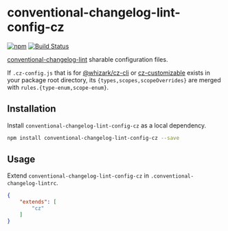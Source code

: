 # conventional-changelog-lint-config-cz

[![npm][npm-image]][npm-url]
[![Build Status][travis-image]][travis-url]

[conventional-changelog-lint][] sharable configuration files.

If `.cz-config.js` that is for [@whizark/cz-cli][] or
[cz-customizable][] exists in your package root directory, its
`{types,scopes,scopeOverrides}` are merged with
`rules.{type-enum,scope-enum}`.

## Installation

Install `conventional-changelog-lint-config-cz` as a local dependency.

```sh
npm install conventional-changelog-lint-config-cz --save
```

## Usage

Extend `conventional-changelog-lint-config-cz` in
`.conventional-changelog-lintrc`.

```json
{
    "extends": [
        "cz"
    ]
}
```

[conventional-changelog-lint]: https://github.com/marionebl/conventional-changelog-lint
[@whizark/cz-cli]: https://github.com/whizark/cz-cli
[cz-customizable]: https://github.com/leonardoanalista/cz-customizable

[npm-image]: https://img.shields.io/npm/v/conventional-changelog-lint-config-cz.svg
[npm-url]: https://www.npmjs.com/conventional-changelog-lint-config-cz

[travis-image]: https://travis-ci.org/whizark/conventional-changelog-lint-config-cz.svg?branch=master
[travis-url]: https://travis-ci.org/whizark/conventional-changelog-lint-config-cz
